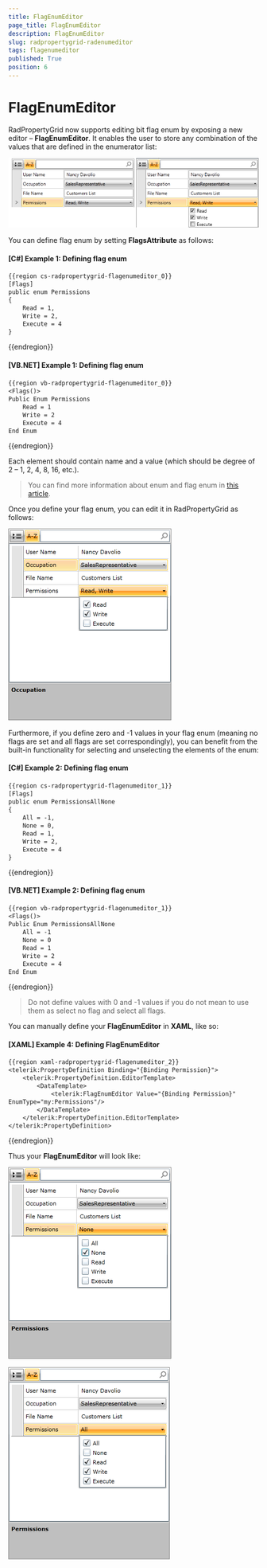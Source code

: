 ```yaml
---
title: FlagEnumEditor
page_title: FlagEnumEditor
description: FlagEnumEditor
slug: radpropertygrid-radenumeditor
tags: flagenumeditor
published: True
position: 6
---
```


# FlagEnumEditor

RadPropertyGrid now supports editing bit flag enum by exposing a new editor – __FlagEnumEditor__. It enables the user to store any combination of the values that are defined in the enumerator list:

![Rad Property Grid Flag Enum Editor 5](images/RadPropertyGrid_FlagEnumEditor_5.png)

You can define flag enum by setting __FlagsAttribute__ as follows:

#### __[C#] Example 1: Defining flag enum__

	{{region cs-radpropertygrid-flagenumeditor_0}}
	[Flags]
	public enum Permissions
	{
	    Read = 1,
	    Write = 2,
	    Execute = 4
	}
{{endregion}}

#### __[VB.NET] Example 1: Defining flag enum__

	{{region vb-radpropertygrid-flagenumeditor_0}}
	<Flags()>
	Public Enum Permissions
	    Read = 1
	    Write = 2
	    Execute = 4
	End Enum
{{endregion}}

Each element should contain name and a value (which should be degree of 2 – 1, 2, 4, 8, 16, etc.).

>You can find more information about enum and flag enum in [this article](http://msdn.microsoft.com/en-us/library/cc138362.aspx).

Once you define your flag enum, you can edit it in RadPropertyGrid as follows:    

![Rad Property Grid Flag Enum Editor 2](images/RadPropertyGrid_FlagEnumEditor_2.png)

Furthermore, if you define zero and -1 values in your flag enum (meaning no flags are set and all flags are set correspondingly), you can benefit from the built-in functionality for selecting and unselecting the elements of the enum:

#### __[C#] Example 2: Defining flag enum__

	{{region cs-radpropertygrid-flagenumeditor_1}}
	[Flags]
	public enum PermissionsAllNone
	{
	    All = -1,
	    None = 0,
	    Read = 1,
	    Write = 2,
	    Execute = 4
	}
{{endregion}}

#### __[VB.NET] Example 2: Defining flag enum__

	{{region vb-radpropertygrid-flagenumeditor_1}}
	<Flags()>
	Public Enum PermissionsAllNone
	    All = -1
	    None = 0
	    Read = 1
	    Write = 2
	    Execute = 4
	End Enum
{{endregion}}

>Do not define values with 0 and -1 values if you do not mean to use them as select no flag and select all flags.

You can manually define your __FlagEnumEditor__ in __XAML__, like so:

#### __[XAML] Example 4: Defining FlagEnumEditor__

	{{region xaml-radpropertygrid-flagenumeditor_2}}
	<telerik:PropertyDefinition Binding="{Binding Permission}">
	    <telerik:PropertyDefinition.EditorTemplate>
	        <DataTemplate>
	            <telerik:FlagEnumEditor Value="{Binding Permission}" EnumType="my:Permissions"/>
	        </DataTemplate>
	    </telerik:PropertyDefinition.EditorTemplate>
	</telerik:PropertyDefinition>
{{endregion}}

Thus your __FlagEnumEditor__ will look like:

![Rad Property Grid Flag Enum Editor 3](images/RadPropertyGrid_FlagEnumEditor_3.png)

![Rad Property Grid Flag Enum Editor 4](images/RadPropertyGrid_FlagEnumEditor_4.png)
